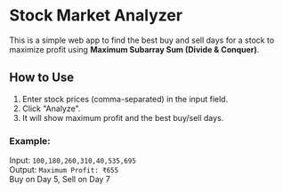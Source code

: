 # Stock Market Analyzer

This is a simple web app to find the best buy and sell days for a stock to maximize profit using **Maximum Subarray Sum (Divide & Conquer)**.

## How to Use
1. Enter stock prices (comma-separated) in the input field.
2. Click "Analyze".
3. It will show maximum profit and the best buy/sell days.

### Example:
Input: `100,180,260,310,40,535,695`  
Output: `Maximum Profit: ₹655`  
Buy on Day 5, Sell on Day 7
